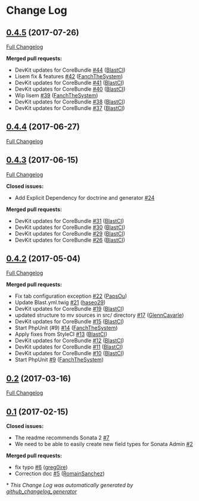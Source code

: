 # Change Log

## [0.4.5](https://github.com/blast-project/CoreBundle/tree/0.4.5) (2017-07-26)
[Full Changelog](https://github.com/blast-project/CoreBundle/compare/0.4.4...0.4.5)

**Merged pull requests:**

- DevKit updates for CoreBundle [\#44](https://github.com/blast-project/CoreBundle/pull/44) ([BlastCI](https://github.com/BlastCI))
- Lisem fix & features [\#42](https://github.com/blast-project/CoreBundle/pull/42) ([FanchTheSystem](https://github.com/FanchTheSystem))
- DevKit updates for CoreBundle [\#41](https://github.com/blast-project/CoreBundle/pull/41) ([BlastCI](https://github.com/BlastCI))
- DevKit updates for CoreBundle [\#40](https://github.com/blast-project/CoreBundle/pull/40) ([BlastCI](https://github.com/BlastCI))
- Wip lisem [\#39](https://github.com/blast-project/CoreBundle/pull/39) ([FanchTheSystem](https://github.com/FanchTheSystem))
- DevKit updates for CoreBundle [\#38](https://github.com/blast-project/CoreBundle/pull/38) ([BlastCI](https://github.com/BlastCI))
- DevKit updates for CoreBundle [\#37](https://github.com/blast-project/CoreBundle/pull/37) ([BlastCI](https://github.com/BlastCI))

## [0.4.4](https://github.com/blast-project/CoreBundle/tree/0.4.4) (2017-06-27)
[Full Changelog](https://github.com/blast-project/CoreBundle/compare/0.4.3...0.4.4)

## [0.4.3](https://github.com/blast-project/CoreBundle/tree/0.4.3) (2017-06-15)
[Full Changelog](https://github.com/blast-project/CoreBundle/compare/0.4.2...0.4.3)

**Closed issues:**

- Add Explicit Dependency for doctrine and generator [\#24](https://github.com/blast-project/CoreBundle/issues/24)

**Merged pull requests:**

- DevKit updates for CoreBundle [\#31](https://github.com/blast-project/CoreBundle/pull/31) ([BlastCI](https://github.com/BlastCI))
- DevKit updates for CoreBundle [\#30](https://github.com/blast-project/CoreBundle/pull/30) ([BlastCI](https://github.com/BlastCI))
- DevKit updates for CoreBundle [\#29](https://github.com/blast-project/CoreBundle/pull/29) ([BlastCI](https://github.com/BlastCI))
- DevKit updates for CoreBundle [\#26](https://github.com/blast-project/CoreBundle/pull/26) ([BlastCI](https://github.com/BlastCI))

## [0.4.2](https://github.com/blast-project/CoreBundle/tree/0.4.2) (2017-05-04)
[Full Changelog](https://github.com/blast-project/CoreBundle/compare/0.2...0.4.2)

**Merged pull requests:**

- Fix tab configuration exception [\#22](https://github.com/blast-project/CoreBundle/pull/22) ([PapsOu](https://github.com/PapsOu))
- Update Blast.yml.twig [\#21](https://github.com/blast-project/CoreBundle/pull/21) ([haseo29](https://github.com/haseo29))
- DevKit updates for CoreBundle [\#19](https://github.com/blast-project/CoreBundle/pull/19) ([BlastCI](https://github.com/BlastCI))
- updated structure to mv sources in src/ directory [\#17](https://github.com/blast-project/CoreBundle/pull/17) ([GlennCavarle](https://github.com/GlennCavarle))
- DevKit updates for CoreBundle [\#15](https://github.com/blast-project/CoreBundle/pull/15) ([BlastCI](https://github.com/BlastCI))
- Start PhpUnit \(\#9\) [\#14](https://github.com/blast-project/CoreBundle/pull/14) ([FanchTheSystem](https://github.com/FanchTheSystem))
- Apply fixes from StyleCI [\#13](https://github.com/blast-project/CoreBundle/pull/13) ([BlastCI](https://github.com/BlastCI))
- DevKit updates for CoreBundle [\#12](https://github.com/blast-project/CoreBundle/pull/12) ([BlastCI](https://github.com/BlastCI))
- DevKit updates for CoreBundle [\#11](https://github.com/blast-project/CoreBundle/pull/11) ([BlastCI](https://github.com/BlastCI))
- DevKit updates for CoreBundle [\#10](https://github.com/blast-project/CoreBundle/pull/10) ([BlastCI](https://github.com/BlastCI))
- Start PhpUnit [\#9](https://github.com/blast-project/CoreBundle/pull/9) ([FanchTheSystem](https://github.com/FanchTheSystem))

## [0.2](https://github.com/blast-project/CoreBundle/tree/0.2) (2017-03-16)
[Full Changelog](https://github.com/blast-project/CoreBundle/compare/0.1...0.2)

## [0.1](https://github.com/blast-project/CoreBundle/tree/0.1) (2017-02-15)
**Closed issues:**

- The readme recommends Sonata 2 [\#7](https://github.com/blast-project/CoreBundle/issues/7)
- We need to be able to easily create new field types for Sonata Admin [\#2](https://github.com/blast-project/CoreBundle/issues/2)

**Merged pull requests:**

- fix typo [\#6](https://github.com/blast-project/CoreBundle/pull/6) ([greg0ire](https://github.com/greg0ire))
- Correction doc [\#5](https://github.com/blast-project/CoreBundle/pull/5) ([RomainSanchez](https://github.com/RomainSanchez))



\* *This Change Log was automatically generated by [github_changelog_generator](https://github.com/skywinder/Github-Changelog-Generator)*
